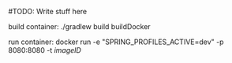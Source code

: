 #TODO: Write stuff here

build container: 
./gradlew build buildDocker

run container:
docker run -e "SPRING_PROFILES_ACTIVE=dev" -p 8080:8080 -t _imageID_